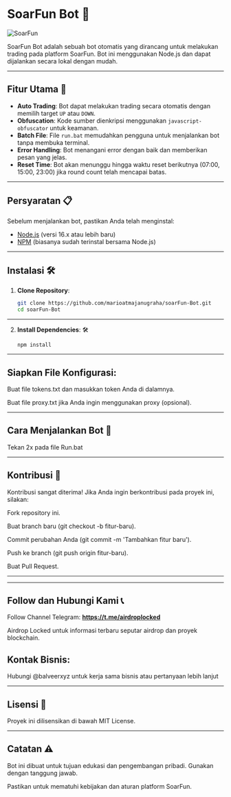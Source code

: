 # SoarFun Bot 🤖

![SoarFun](https://github.com/user-attachments/assets/9acc1717-7f12-40bf-a69a-59d575f1645a)


SoarFun Bot adalah sebuah bot otomatis yang dirancang untuk melakukan trading pada platform SoarFun. Bot ini menggunakan Node.js dan dapat dijalankan secara lokal dengan mudah.

---

## Fitur Utama 🚀

- **Auto Trading**: Bot dapat melakukan trading secara otomatis dengan memilih target `UP` atau `DOWN`.
- **Obfuscation**: Kode sumber dienkripsi menggunakan `javascript-obfuscator` untuk keamanan.
- **Batch File**: File `run.bat` memudahkan pengguna untuk menjalankan bot tanpa membuka terminal.
- **Error Handling**: Bot menangani error dengan baik dan memberikan pesan yang jelas.
- **Reset Time**: Bot akan menunggu hingga waktu reset berikutnya (07:00, 15:00, 23:00) jika round count telah mencapai batas.

---

## Persyaratan 📋

Sebelum menjalankan bot, pastikan Anda telah menginstal:
- [Node.js](https://nodejs.org/) (versi 16.x atau lebih baru)
- [NPM](https://www.npmjs.com/) (biasanya sudah terinstal bersama Node.js)

---
## Instalasi 🛠️

1. **Clone Repository**:
   ```bash
   git clone https://github.com/marioatmajanugraha/soarFun-Bot.git
   cd soarFun-Bot
---
2. **Install Dependencies**: 🛠️
   ```
   npm install
   ```

---

## Siapkan File Konfigurasi:
Buat file tokens.txt dan masukkan token Anda di dalamnya.

Buat file proxy.txt jika Anda ingin menggunakan proxy (opsional).

---

## Cara Menjalankan Bot 🚀
Tekan 2x pada file Run.bat

---

## Kontribusi 🤝

Kontribusi sangat diterima! Jika Anda ingin berkontribusi pada proyek ini, silakan:

Fork repository ini.

Buat branch baru (git checkout -b fitur-baru).

Commit perubahan Anda (git commit -m 'Tambahkan fitur baru').

Push ke branch (git push origin fitur-baru).

Buat Pull Request.

---

---

## Follow dan Hubungi Kami 📞

Follow Channel Telegram:
**https://t.me/airdroplocked**

Airdrop Locked untuk informasi terbaru seputar airdrop dan proyek blockchain.

## Kontak Bisnis:

Hubungi @balveerxyz untuk kerja sama bisnis atau pertanyaan lebih lanjut

---

## Lisensi 📜
Proyek ini dilisensikan di bawah MIT License.

---

## Catatan ⚠️
Bot ini dibuat untuk tujuan edukasi dan pengembangan pribadi. Gunakan dengan tanggung jawab.

Pastikan untuk mematuhi kebijakan dan aturan platform SoarFun.


